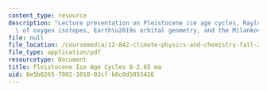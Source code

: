 ```yaml
---
content_type: resource
description: "Lecture presentation on Pleistocene ice age cycles, Rayleigh distillation\
  \ of oxygen isotopes, Earth\u2019s orbital geometry, and the Milankovitch hypothesis."
file: null
file_location: /coursemedia/12-842-climate-physics-and-chemistry-fall-2008/8e5b02657802101803cfb8c0d5055426_part1_lec7.pdf
file_type: application/pdf
resourcetype: Document
title: Pleistocene Ice Age Cycles 0-2.65 ma
uid: 8e5b0265-7802-1018-03cf-b8c0d5055426
---
```

